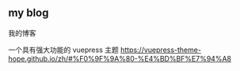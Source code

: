 ## my blog

我的博客

一个具有强大功能的 vuepress 主题
<https://vuepress-theme-hope.github.io/zh/#%F0%9F%9A%80-%E4%BD%BF%E7%94%A8>
